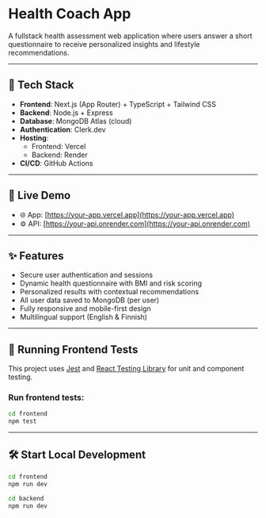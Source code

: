 # Health Coach App

A fullstack health assessment web application where users answer a short questionnaire to receive personalized insights and lifestyle recommendations.

---

## 🔧 Tech Stack

- **Frontend**: Next.js (App Router) + TypeScript + Tailwind CSS
- **Backend**: Node.js + Express
- **Database**: MongoDB Atlas (cloud)
- **Authentication**: Clerk.dev
- **Hosting**:
  - Frontend: Vercel
  - Backend: Render
- **CI/CD**: GitHub Actions

---

## 🚀 Live Demo

- 🌐 App: [https://your-app.vercel.app](https://your-app.vercel.app)
- ⚙️ API: [https://your-api.onrender.com](https://your-api.onrender.com)

---

## ✨ Features

- Secure user authentication and sessions
- Dynamic health questionnaire with BMI and risk scoring
- Personalized results with contextual recommendations
- All user data saved to MongoDB (per user)
- Fully responsive and mobile-first design
- Multilingual support (English & Finnish)

---

## 🧪 Running Frontend Tests

This project uses [Jest](https://jestjs.io/) and [React Testing Library](https://testing-library.com/) for unit and component testing.

### Run frontend tests:

```bash
cd frontend
npm test
```
---
## 🛠 Start Local Development


```bash
cd frontend
npm run dev

cd backend
npm run dev
```